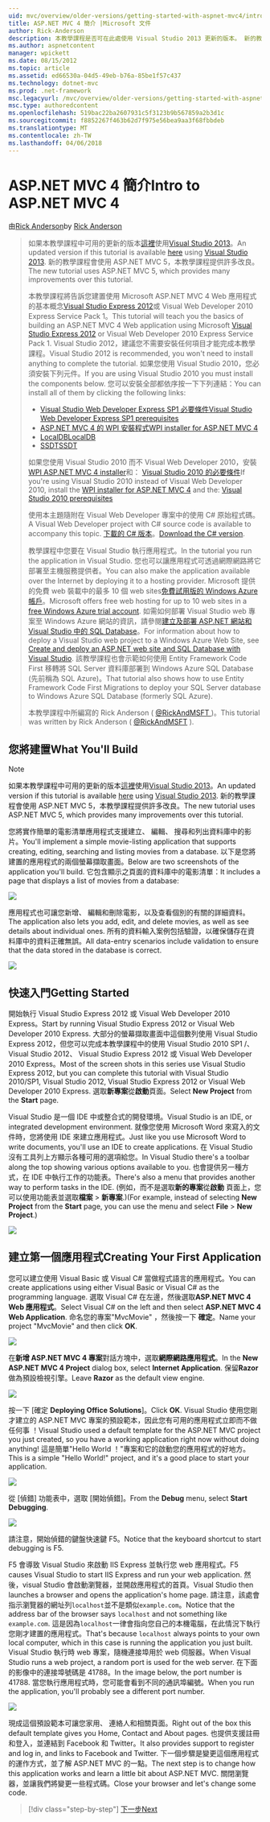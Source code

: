 ```yaml
---
uid: mvc/overview/older-versions/getting-started-with-aspnet-mvc4/intro-to-aspnet-mvc-4
title: ASP.NET MVC 4 簡介 |Microsoft 文件
author: Rick-Anderson
description: 本教學課程是否可在此處使用 Visual Studio 2013 更新的版本。 新的教學課程會使用 ASP.NET MVC 5 提供許多改良 t...
ms.author: aspnetcontent
manager: wpickett
ms.date: 08/15/2012
ms.topic: article
ms.assetid: ed66530a-04d5-49eb-b76a-85be1f57c437
ms.technology: dotnet-mvc
ms.prod: .net-framework
msc.legacyurl: /mvc/overview/older-versions/getting-started-with-aspnet-mvc4/intro-to-aspnet-mvc-4
msc.type: authoredcontent
ms.openlocfilehash: 519bac22ba2607931c5f3123b9b567859a2b3d1c
ms.sourcegitcommit: f8852267f463b62d7f975e56bea9aa3f68fbbdeb
ms.translationtype: MT
ms.contentlocale: zh-TW
ms.lasthandoff: 04/06/2018
---
```

<a name="intro-to-aspnet-mvc-4"></a><span data-ttu-id="a74e1-104">ASP.NET MVC 4 簡介</span><span class="sxs-lookup"><span data-stu-id="a74e1-104">Intro to ASP.NET MVC 4</span></span>
====================
<span data-ttu-id="a74e1-105">由[Rick Anderson](https://github.com/Rick-Anderson)</span><span class="sxs-lookup"><span data-stu-id="a74e1-105">by [Rick Anderson](https://github.com/Rick-Anderson)</span></span>

> <span data-ttu-id="a74e1-106">如果本教學課程中可用的更新的版本[這裡](../../getting-started/introduction/getting-started.md)使用[Visual Studio 2013](https://www.microsoft.com/visualstudio/eng/2013-downloads)。</span><span class="sxs-lookup"><span data-stu-id="a74e1-106">An updated version if this tutorial is available [here](../../getting-started/introduction/getting-started.md) using [Visual Studio 2013](https://www.microsoft.com/visualstudio/eng/2013-downloads).</span></span> <span data-ttu-id="a74e1-107">新的教學課程會使用 ASP.NET MVC 5，本教學課程提供許多改良。</span><span class="sxs-lookup"><span data-stu-id="a74e1-107">The new tutorial uses ASP.NET MVC 5, which provides many improvements over this tutorial.</span></span>
> 
> <span data-ttu-id="a74e1-108">本教學課程將告訴您建置使用 Microsoft ASP.NET MVC 4 Web 應用程式的基本概念[Visual Studio Express 2012](https://www.microsoft.com/visualstudio/11/products/express)或 Visual Web Developer 2010 Express Service Pack 1。</span><span class="sxs-lookup"><span data-stu-id="a74e1-108">This tutorial will teach you the basics of building an ASP.NET MVC 4 Web application using Microsoft [Visual Studio Express 2012](https://www.microsoft.com/visualstudio/11/products/express) or Visual Web Developer 2010 Express Service Pack 1.</span></span> <span data-ttu-id="a74e1-109">Visual Studio 2012，建議您不需要安裝任何項目才能完成本教學課程。</span><span class="sxs-lookup"><span data-stu-id="a74e1-109">Visual Studio 2012 is recommended, you won't need to install anything to complete the tutorial.</span></span> <span data-ttu-id="a74e1-110">如果您使用 Visual Studio 2010，您必須安裝下列元件。</span><span class="sxs-lookup"><span data-stu-id="a74e1-110">If you are using Visual Studio 2010 you must install the components below.</span></span> <span data-ttu-id="a74e1-111">您可以安裝全部都依序按一下下列連結：</span><span class="sxs-lookup"><span data-stu-id="a74e1-111">You can install all of them by clicking the following links:</span></span>
> 
> - [<span data-ttu-id="a74e1-112">Visual Studio Web Developer Express SP1 必要條件</span><span class="sxs-lookup"><span data-stu-id="a74e1-112">Visual Studio Web Developer Express SP1 prerequisites</span></span>](https://www.microsoft.com/web/gallery/install.aspx?appid=VWD2010SP1Pack)
> - [<span data-ttu-id="a74e1-113">ASP.NET MVC 4 的 WPI 安裝程式</span><span class="sxs-lookup"><span data-stu-id="a74e1-113">WPI installer for ASP.NET MVC 4</span></span>](https://go.microsoft.com/fwlink/?LinkId=243392)
> - [<span data-ttu-id="a74e1-114">LocalDB</span><span class="sxs-lookup"><span data-stu-id="a74e1-114">LocalDB</span></span>](https://www.microsoft.com/web/gallery/install.aspx?appid=SQLLocalDBOnly_11_0)
> - [<span data-ttu-id="a74e1-115">SSDT</span><span class="sxs-lookup"><span data-stu-id="a74e1-115">SSDT</span></span>](https://blogs.msdn.com/b/rickandy/archive/2012/08/02/installing-and-using-sql-server-data-tools-ssdt-on-visual-studio-2010-and-vwd.aspx)
> 
> <span data-ttu-id="a74e1-116">如果您使用 Visual Studio 2010 而不 Visual Web Developer 2010，安裝[WPI ASP.NET MVC 4 installer](https://go.microsoft.com/fwlink/?LinkId=243392)和： [Visual Studio 2010 的必要條件](https://www.microsoft.com/web/gallery/install.aspx?appsxml=&amp;appid=VS2010SP1Pack)</span><span class="sxs-lookup"><span data-stu-id="a74e1-116">If you're using Visual Studio 2010 instead of Visual Web Developer 2010, install the [WPI installer for ASP.NET MVC 4](https://go.microsoft.com/fwlink/?LinkId=243392) and the: [Visual Studio 2010 prerequisites](https://www.microsoft.com/web/gallery/install.aspx?appsxml=&amp;appid=VS2010SP1Pack)</span></span>
> 
> <span data-ttu-id="a74e1-117">使用本主題隨附在 Visual Web Developer 專案中的使用 C# 原始程式碼。</span><span class="sxs-lookup"><span data-stu-id="a74e1-117">A Visual Web Developer project with C# source code is available to accompany this topic.</span></span> <span data-ttu-id="a74e1-118">[下載的 C# 版本](https://code.msdn.microsoft.com/Intro-to-ASPNET-MVC-4-61d0219d/file/114480/1/MvcMovie.zip)。</span><span class="sxs-lookup"><span data-stu-id="a74e1-118">[Download the C# version](https://code.msdn.microsoft.com/Intro-to-ASPNET-MVC-4-61d0219d/file/114480/1/MvcMovie.zip).</span></span>
> 
> <span data-ttu-id="a74e1-119">教學課程中您要在 Visual Studio 執行應用程式。</span><span class="sxs-lookup"><span data-stu-id="a74e1-119">In the tutorial you run the application in Visual Studio.</span></span> <span data-ttu-id="a74e1-120">您也可以讓應用程式可透過網際網路將它部署至主機服務提供者。</span><span class="sxs-lookup"><span data-stu-id="a74e1-120">You can also make the application available over the Internet by deploying it to a hosting provider.</span></span> <span data-ttu-id="a74e1-121">Microsoft 提供的免費 web 裝載中的最多 10 個 web sites[免費試用版的 Windows Azure 帳戶](https://www.windowsazure.com/pricing/free-trial/?WT.mc_id=A443DD604)。</span><span class="sxs-lookup"><span data-stu-id="a74e1-121">Microsoft offers free web hosting for up to 10 web sites in a [free Windows Azure trial account](https://www.windowsazure.com/pricing/free-trial/?WT.mc_id=A443DD604).</span></span> <span data-ttu-id="a74e1-122">如需如何部署 Visual Studio web 專案至 Windows Azure 網站的資訊，請參閱[建立及部署 ASP.NET 網站和 Visual Studio 中的 SQL Database](https://docs.microsoft.com/dotnet/azure/)。</span><span class="sxs-lookup"><span data-stu-id="a74e1-122">For information about how to deploy a Visual Studio web project to a Windows Azure Web Site, see [Create and deploy an ASP.NET web site and SQL Database with Visual Studio](https://docs.microsoft.com/dotnet/azure/).</span></span> <span data-ttu-id="a74e1-123">該教學課程也會示範如何使用 Entity Framework Code First 移轉將 SQL Server 資料庫部署到 Windows Azure SQL Database (先前稱為 SQL Azure)。</span><span class="sxs-lookup"><span data-stu-id="a74e1-123">That tutorial also shows how to use Entity Framework Code First Migrations to deploy your SQL Server database to Windows Azure SQL Database (formerly SQL Azure).</span></span>
> 
> <span data-ttu-id="a74e1-124">本教學課程中所編寫的 Rick Anderson ( [ @RickAndMSFT ](https://twitter.com/#!/RickAndMSFT) )。</span><span class="sxs-lookup"><span data-stu-id="a74e1-124">This tutorial was written by Rick Anderson ( [@RickAndMSFT](https://twitter.com/#!/RickAndMSFT) ).</span></span>


## <a name="what-youll-build"></a><span data-ttu-id="a74e1-125">您將建置</span><span class="sxs-lookup"><span data-stu-id="a74e1-125">What You'll Build</span></span>

> [!NOTE]
> <span data-ttu-id="a74e1-126">如果本教學課程中可用的更新的版本[這裡](../../getting-started/introduction/getting-started.md)使用[Visual Studio 2013](https://www.microsoft.com/visualstudio/eng/2013-downloads)。</span><span class="sxs-lookup"><span data-stu-id="a74e1-126">An updated version if this tutorial is available [here](../../getting-started/introduction/getting-started.md) using [Visual Studio 2013](https://www.microsoft.com/visualstudio/eng/2013-downloads).</span></span> <span data-ttu-id="a74e1-127">新的教學課程會使用 ASP.NET MVC 5，本教學課程提供許多改良。</span><span class="sxs-lookup"><span data-stu-id="a74e1-127">The new tutorial uses ASP.NET MVC 5, which provides many improvements over this tutorial.</span></span>


<span data-ttu-id="a74e1-128">您將實作簡單的電影清單應用程式支援建立、 編輯、 搜尋和列出資料庫中的影片。</span><span class="sxs-lookup"><span data-stu-id="a74e1-128">You'll implement a simple movie-listing application that supports creating, editing, searching and listing movies from a database.</span></span> <span data-ttu-id="a74e1-129">以下是您將建置的應用程式的兩個螢幕擷取畫面。</span><span class="sxs-lookup"><span data-stu-id="a74e1-129">Below are two screenshots of the application you'll build.</span></span> <span data-ttu-id="a74e1-130">它包含顯示之頁面的資料庫中的電影清單：</span><span class="sxs-lookup"><span data-stu-id="a74e1-130">It includes a page that displays a list of movies from a database:</span></span>

![](intro-to-aspnet-mvc-4/_static/image1.png)

<span data-ttu-id="a74e1-131">應用程式也可讓您新增、 編輯和刪除電影，以及查看個別的有關的詳細資料。</span><span class="sxs-lookup"><span data-stu-id="a74e1-131">The application also lets you add, edit, and delete movies, as well as see details about individual ones.</span></span> <span data-ttu-id="a74e1-132">所有的資料輸入案例包括驗證，以確保儲存在資料庫中的資料正確無誤。</span><span class="sxs-lookup"><span data-stu-id="a74e1-132">All data-entry scenarios include validation to ensure that the data stored in the database is correct.</span></span>

![](intro-to-aspnet-mvc-4/_static/image2.png)

## <a name="getting-started"></a><span data-ttu-id="a74e1-133">快速入門</span><span class="sxs-lookup"><span data-stu-id="a74e1-133">Getting Started</span></span>

<span data-ttu-id="a74e1-134">開始執行 Visual Studio Express 2012 或 Visual Web Developer 2010 Express。</span><span class="sxs-lookup"><span data-stu-id="a74e1-134">Start by running Visual Studio Express 2012 or Visual Web Developer 2010 Express.</span></span> <span data-ttu-id="a74e1-135">大部分的螢幕擷取畫面中這個數列使用 Visual Studio Express 2012，但您可以完成本教學課程中的使用 Visual Studio 2010 SP1 /、 Visual Studio 2012、 Visual Studio Express 2012 或 Visual Web Developer 2010 Express。</span><span class="sxs-lookup"><span data-stu-id="a74e1-135">Most of the screen shots in this series use Visual Studio Express 2012, but you can complete this tutorial with Visual Studio 2010/SP1, Visual Studio 2012, Visual Studio Express 2012 or Visual Web Developer 2010 Express.</span></span> <span data-ttu-id="a74e1-136">選取**新專案**從**啟動**頁面。</span><span class="sxs-lookup"><span data-stu-id="a74e1-136">Select **New Project** from the **Start** page.</span></span>

<span data-ttu-id="a74e1-137">Visual Studio 是一個 IDE 中或整合式的開發環境。</span><span class="sxs-lookup"><span data-stu-id="a74e1-137">Visual Studio is an IDE, or integrated development environment.</span></span> <span data-ttu-id="a74e1-138">就像您使用 Microsoft Word 來寫入的文件時，您將使用 IDE 來建立應用程式。</span><span class="sxs-lookup"><span data-stu-id="a74e1-138">Just like you use Microsoft Word to write documents, you'll use an IDE to create applications.</span></span> <span data-ttu-id="a74e1-139">在 Visual Studio 沒有工具列上方顯示各種可用的選項給您。</span><span class="sxs-lookup"><span data-stu-id="a74e1-139">In Visual Studio there's a toolbar along the top showing various options available to you.</span></span> <span data-ttu-id="a74e1-140">也會提供另一種方式，在 IDE 中執行工作的功能表。</span><span class="sxs-lookup"><span data-stu-id="a74e1-140">There's also a menu that provides another way to perform tasks in the IDE.</span></span> <span data-ttu-id="a74e1-141">(例如，而不是選取**新的專案**從**啟動** 頁面上，您可以使用功能表並選取**檔案** &gt; **新專案**.)</span><span class="sxs-lookup"><span data-stu-id="a74e1-141">(For example, instead of selecting **New Project** from the **Start** page, you can use the menu and select **File** &gt; **New Project**.)</span></span>

![](intro-to-aspnet-mvc-4/_static/image3.png)

## <a name="creating-your-first-application"></a><span data-ttu-id="a74e1-142">建立第一個應用程式</span><span class="sxs-lookup"><span data-stu-id="a74e1-142">Creating Your First Application</span></span>

<span data-ttu-id="a74e1-143">您可以建立使用 Visual Basic 或 Visual C# 當做程式語言的應用程式。</span><span class="sxs-lookup"><span data-stu-id="a74e1-143">You can create applications using either Visual Basic or Visual C# as the programming language.</span></span> <span data-ttu-id="a74e1-144">選取 Visual C# 在左邊，然後選取**ASP.NET MVC 4 Web 應用程式**。</span><span class="sxs-lookup"><span data-stu-id="a74e1-144">Select Visual C# on the left and then select **ASP.NET MVC 4 Web Application**.</span></span> <span data-ttu-id="a74e1-145">命名您的專案&quot;MvcMovie&quot; ，然後按一下 **確定**。</span><span class="sxs-lookup"><span data-stu-id="a74e1-145">Name your project &quot;MvcMovie&quot; and then click **OK**.</span></span>

![](intro-to-aspnet-mvc-4/_static/image4.png)

<span data-ttu-id="a74e1-146">在**新增 ASP.NET MVC 4 專案**對話方塊中，選取**網際網路應用程式**。</span><span class="sxs-lookup"><span data-stu-id="a74e1-146">In the **New ASP.NET MVC 4 Project** dialog box, select **Internet Application**.</span></span> <span data-ttu-id="a74e1-147">保留**Razor**做為預設檢視引擎。</span><span class="sxs-lookup"><span data-stu-id="a74e1-147">Leave **Razor** as the default view engine.</span></span>

![](intro-to-aspnet-mvc-4/_static/image5.png)

<span data-ttu-id="a74e1-148">按一下 [確定 **Deploying Office Solutions**]。</span><span class="sxs-lookup"><span data-stu-id="a74e1-148">Click **OK**.</span></span> <span data-ttu-id="a74e1-149">Visual Studio 使用您剛才建立的 ASP.NET MVC 專案的預設範本，因此您有可用的應用程式立即而不做任何事 ！</span><span class="sxs-lookup"><span data-stu-id="a74e1-149">Visual Studio used a default template for the ASP.NET MVC project you just created, so you have a working application right now without doing anything!</span></span> <span data-ttu-id="a74e1-150">這是簡單&quot;Hello World ！&quot;專案和它的啟動您的應用程式的好地方。</span><span class="sxs-lookup"><span data-stu-id="a74e1-150">This is a simple &quot;Hello World!&quot; project, and it's a good place to start your application.</span></span>

![](intro-to-aspnet-mvc-4/_static/image6.png)

<span data-ttu-id="a74e1-151">從 [偵錯] 功能表中，選取 [開始偵錯]。</span><span class="sxs-lookup"><span data-stu-id="a74e1-151">From the **Debug** menu, select **Start Debugging**.</span></span>

![](intro-to-aspnet-mvc-4/_static/image7.png)

<span data-ttu-id="a74e1-152">請注意，開始偵錯的鍵盤快速鍵 F5。</span><span class="sxs-lookup"><span data-stu-id="a74e1-152">Notice that the keyboard shortcut to start debugging is F5.</span></span>

<span data-ttu-id="a74e1-153">F5 會導致 Visual Studio 來啟動 IIS Express 並執行您 web 應用程式。</span><span class="sxs-lookup"><span data-stu-id="a74e1-153">F5 causes Visual Studio to start IIS Express and run your web application.</span></span> <span data-ttu-id="a74e1-154">然後，visual Studio 會啟動瀏覽器，並開啟應用程式的首頁。</span><span class="sxs-lookup"><span data-stu-id="a74e1-154">Visual Studio then launches a browser and opens the application's home page.</span></span> <span data-ttu-id="a74e1-155">請注意，該處會指示瀏覽器的網址列`localhost`並不是類似`example.com`。</span><span class="sxs-lookup"><span data-stu-id="a74e1-155">Notice that the address bar of the browser says `localhost` and not something like `example.com`.</span></span> <span data-ttu-id="a74e1-156">這是因為`localhost`一律會指向您自己的本機電腦，在此情況下執行您剛才建置的應用程式。</span><span class="sxs-lookup"><span data-stu-id="a74e1-156">That's because `localhost` always points to your own local computer, which in this case is running the application you just built.</span></span> <span data-ttu-id="a74e1-157">Visual Studio 執行時 web 專案，隨機連接埠用於 web 伺服器。</span><span class="sxs-lookup"><span data-stu-id="a74e1-157">When Visual Studio runs a web project, a random port is used for the web server.</span></span> <span data-ttu-id="a74e1-158">在下面的影像中的連接埠號碼是 41788。</span><span class="sxs-lookup"><span data-stu-id="a74e1-158">In the image below, the port number is 41788.</span></span> <span data-ttu-id="a74e1-159">當您執行應用程式時，您可能會看到不同的通訊埠編號。</span><span class="sxs-lookup"><span data-stu-id="a74e1-159">When you run the application, you'll probably see a different port number.</span></span>

![](intro-to-aspnet-mvc-4/_static/image8.png)

<span data-ttu-id="a74e1-160">現成這個預設範本可讓您家用、 連絡人和相關頁面。</span><span class="sxs-lookup"><span data-stu-id="a74e1-160">Right out of the box this default template gives you Home, Contact and About pages.</span></span> <span data-ttu-id="a74e1-161">也提供支援註冊和登入，並連結到 Facebook 和 Twitter。</span><span class="sxs-lookup"><span data-stu-id="a74e1-161">It also provides support to register and log in, and links to Facebook and Twitter.</span></span> <span data-ttu-id="a74e1-162">下一個步驟是變更這個應用程式的運作方式，並了解 ASP.NET MVC 的一點。</span><span class="sxs-lookup"><span data-stu-id="a74e1-162">The next step is to change how this application works and learn a little bit about ASP.NET MVC.</span></span> <span data-ttu-id="a74e1-163">關閉瀏覽器，並讓我們將變更一些程式碼。</span><span class="sxs-lookup"><span data-stu-id="a74e1-163">Close your browser and let's change some code.</span></span>

> [!div class="step-by-step"]
> [<span data-ttu-id="a74e1-164">下一步</span><span class="sxs-lookup"><span data-stu-id="a74e1-164">Next</span></span>](adding-a-controller.md)
